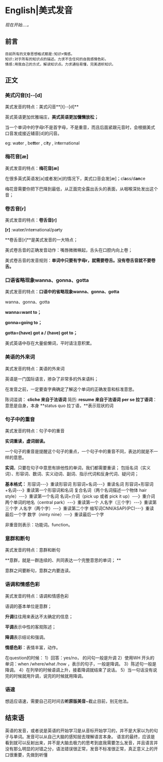 # English|美式发音
*现在开始....。*

## 前言
    目前所有的文章思想格式都是:知识+情感。
    知识:对于所有的知识点的描述。力求不含任何的自我感情色彩。
    情感:用我自己的方式，解读知识点。力求通俗易懂，完美透析知识。

## 正文
### 美式闪音[t]--[d]
美式发音的特点：美式闪音**[t]--[d]**

英式英语更加优雅端庄，**美式英语更加慵懒放松；**
 
当一个单词中的字母t不是首字母，不是重音，而且后面紧跟元音时，会根据美式口音发成接近辅音[d]的闪音。

eg: wa**t**er , be**tt**er , ci**t**y , in**t**ernational


### 梅花音[æ]
美式发音的特点：**梅花音[æ]**

在很多英式英语发[a]或者发[e]的情况下，美式口音会发[æ]；cl**a**ss/d**an**ce
 
梅花音需要你把下巴降到最低，从正面完全露出舌头的表面，从咽喉深处发出这个音；


### 卷舌音[r]
美式发音的特点：**卷舌音[r]**

**[r]** :wate**r**/inte**r**national/pa**r**ty

**卷舌音[r]**是美式发音的一大特点；
 
美式卷舌音的正确发音动作：嘴唇微微噘起，舌头在口腔内向上卷；
 
美式卷舌音的发音规则：**单词中只要有字母r，就需要卷舌。没有卷舌音就不要卷舌。**


### 口语省略现象wanna、gonna、gotta
美式发音的特点：**口语中的省略现象wanna、gonna、gotta**

wanna、gonna、gotta

**wanna=want to；**
 
**gonna=going to；**
 
**gotta=(have) got a / (have) got to；**
 
美式英语中存在大量偷懒词，平时请注意积累。

### 美语的外来词
美式发音的特点：美语的外来词

英语是一门国际语言，掺杂了非常多的外来语料；
 
在发音之前，一定要查字典确定了解这个单词的正确发音和标准意思。

陈词滥调： **cliche 来自于法语词**
简历: **resume 来自于法语词**
**per se 拉丁语词**：意思是自身，本身
**status quo 拉丁语，**表示现状的词

### 句子中的重音
美式发音的特点：句子中的重音

**实词重读，虚词弱读。**

一个句子的重音是提醒这个句子的重点，一个句子中的重音不同，表达的就是不一样的意思。

**实词**，只要在句子中意思有排他性的单词，我们都需要重读；
包括名词（实义词）、形容词、数词、实义动词、副词、指示代词和反身代词、疑问词；

**基本格式：**
形容词---》重读形容词
形容词+名词---》重读名词
形容词+形容词+名词---》重读第一个形容词和名词
复合名词（两个名词描述一个物体 hair style）---》重读第一个名词
名词+介词（pick up 或者 pick it up）---》重介词
两个单词的地名（central park）---》重读第一个
人名字（三个字）---》重读第三个字
人名字（两个字）---》重读第二个字
缩写词CNN(ASAP)(PC)---》重读最后一个字
数字（ninty nine）---》重读最后一个字

非重音则表示：功能词。function。


### 意群和断句
美式发音的特点：意群和断句

**意群，就是一群连续的、共同表达一个完整意思的单词； **
 
意群之间要断句，意群之内要连读。


### 语调和情感色彩
美式发音的特点：语调和情感色彩

语调的基本单位是意群；
 
**升调**往往用来表达不太确定的信息；
 
**平调**表示中性的客观陈述；
 
**降调**表示结论和强调。

**情感色彩**：表情丰富，动作。

在question的时候：
1）回答：yes/no， 的问句一般是升调
2）使用WH 开头的单词：when /where/what /how ，表示的句子，一般是降调。
3）陈述句一般是降调。
4）在列举的时候语调上升，接着降调就结束了说话。
5）当一句话没有说完的时候就用升调，说完的时候就用降调。

### 语速
想适应语速，需要自己花时间去**听原版美音**~截止目前，别无他法。

## 结束语
英语的发音，或者说是英语的开始学习是从音标开始学习的，并不是大家以为的句子与单词。发音可以从自己大脑的感知层去理解语言本身。
语言的最终，应该是看到就可以反射出来，并不是大脑去极力的思考到底我需要怎么发音，并且语言并没有那么明显的对错之分，语法错误很正常，发音不标准很正常，真正意义上的开口很重要，先做到听懂










